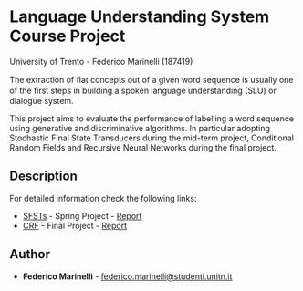 # Language Understanding System Course Project

University of Trento - Federico Marinelli (187419)

The extraction of ﬂat concepts out of a given word sequence is usually one of the ﬁrst steps in building a spoken language understanding (SLU) or dialogue system.

This project aims to evaluate the performance of labelling a word sequence using generative and discriminative algorithms. In particular adopting Stochastic Final State Transducers during the mid-term project, Conditional Random Fields and Recursive Neural Networks during the final project.

## Description

For detailed information check the following links:

* [SFSTs](https://github.com/feedmari/Language-Understanding-System-Project/tree/master/mid_term_project) - Spring Project - [Report](https://github.com/feedmari/Language-Understanding-System-Project/blob/master/mid_term_project/report.pdf)
* [CRF](https://github.com/feedmari/Language-Understanding-System-Project/tree/master/final_project/crf_final) - Final Project - [Report](https://github.com/feedmari/Language-Understanding-System-Project/blob/master/mid_term_project/report.pdf)


## Author

* **Federico Marinelli** - [federico.marinelli@studenti.unitn.it](mailto:federico.marinelli@studenti.unitn.it)
